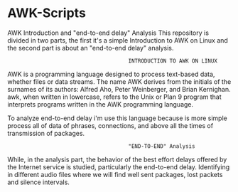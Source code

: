 # AWK-Scripts
AWK Introduction and "end-to-end delay" Analysis
This repository is divided in two parts, the first it's a simple Introduction to AWK on Linux and the second part is about an "end-to-end delay" analysis.

                                          INTRODUCTION TO AWK ON LINUX

AWK is a programming language designed to process text-based data, whether files or data streams. The name AWK derives from the initials of the surnames of its authors: Alfred Aho, Peter Weinberger, and Brian Kernighan. awk, when written in lowercase, refers to the Unix or Plan 9 program that interprets programs written in the AWK programming language.

To analyze end-to-end delay i'm use this language because is more simple process all of data of phrases, connections, and above all the times of transmission of packages.

                                          "END-TO-END" Analysis
While, in the analysis part, the behavior of the best effort delays offered by the Internet service is studied, particularly the end-to-end delay.
Identifying in different audio files where we will find well sent packages, lost packets and silence intervals.                                          
